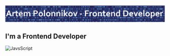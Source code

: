 [![Header](https://github.com/gamerthepro/gamerthepro/blob/main/Image/img.jpg)](https://www.youtube.com/channel/UCViuD468TFUrsmsyoVphOLQ)

## I'm a Frontend Developer

![JavsScript](https://img.shields.io/badge/-JavsScript-#689CD2?style=for-the-badge&logo=HTML&logocolor-#ff6c39)